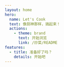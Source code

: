 ```yaml
---
layout: home
hero:
  name: Let's Cook 
  text: 像厨神那样，搞起来！
  actions:
    - theme: brand
      text: 开始浏览
      link: /炒菜/README
features:
  - title: 准备好了吗？
    details: 开始吧
---
```

